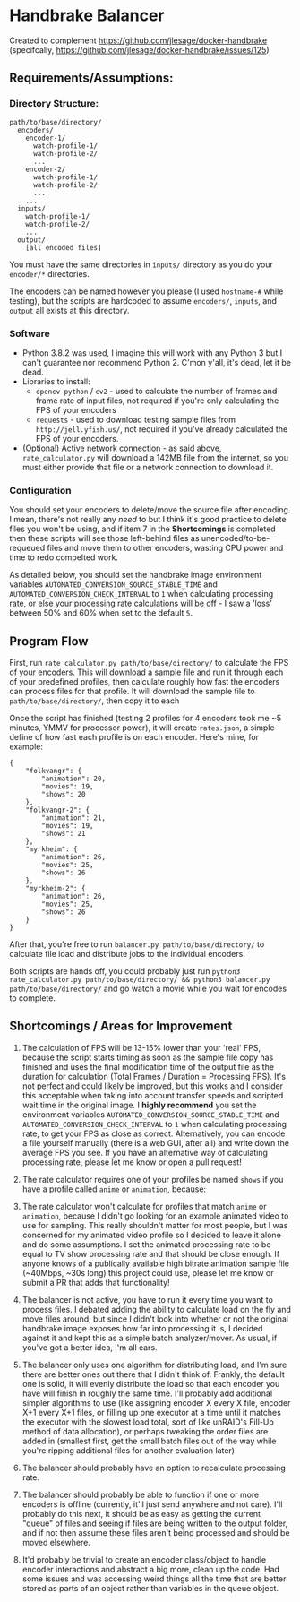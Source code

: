 # Handbrake Balancer

Created to complement https://github.com/jlesage/docker-handbrake (specifcally, https://github.com/jlesage/docker-handbrake/issues/125)

## Requirements/Assumptions:

### Directory Structure:

```
path/to/base/directory/
  encoders/
    encoder-1/
      watch-profile-1/
      watch-profile-2/
      ...
    encoder-2/
      watch-profile-1/
      watch-profile-2/
      ...
    ...
  inputs/
    watch-profile-1/
    watch-profile-2/
    ...
  output/
    [all encoded files]
```

You must have the same directories in `inputs/` directory as you do your `encoder/*` directories.

The encoders can be named however you please (I used `hostname-#` while testing), but the scripts are hardcoded to assume `encoders/`, `inputs`, and `output` all exists at this directory.

### Software

* Python 3.8.2 was used, I imagine this will work with any Python 3 but I can't guarantee nor recommend Python 2.  C'mon y'all, it's dead, let it be dead.
* Libraries to install:
  * `opencv-python` / `cv2` - used to calculate the number of frames and frame rate of input files, not required if you're only calculating the FPS of your encoders
  * `requests` - used to download testing sample files from `http://jell.yfish.us/`, not required if you've already calculated the FPS of your encoders.
* (Optional) Active network connection - as said above, `rate_calculator.py` will download a 142MB file from the internet, so you must either provide that file or a network connection to download it.

### Configuration

You should set your encoders to delete/move the source file after encoding.  I mean, there's not really any _need_ to but I think it's good practice to delete files you won't be using, and if item 7 in the **Shortcomings** is completed then these scripts will see those left-behind files as unencoded/to-be-requeued files and move them to other encoders, wasting CPU power and time to redo compelted work.

As detailed below, you should set the handbrake image environment variables `AUTOMATED_CONVERSION_SOURCE_STABLE_TIME` and `AUTOMATED_CONVERSION_CHECK_INTERVAL` to `1` when calculating processing rate, or else your processing rate calculations will be off - I saw a 'loss' between 50% and 60% when set to the default `5`.

## Program Flow

First, run `rate_calculator.py path/to/base/directory/` to calculate the FPS of your encoders.  This will download a sample file and run it through each of your predefined profiles, then calculate roughly how fast the encoders can process files for that profile.  It will download the sample file to `path/to/base/directory/`, then copy it to each 

Once the script has finished (testing 2 profiles for 4 encoders took me ~5 minutes, YMMV for processor power), it will create `rates.json`, a simple define of how fast each profile is on each encoder.  Here's mine, for example:

```
{
    "folkvangr": {
        "animation": 20,
        "movies": 19,
        "shows": 20
    },
    "folkvangr-2": {
        "animation": 21,
        "movies": 19,
        "shows": 21
    },
    "myrkheim": {
        "animation": 26,
        "movies": 25,
        "shows": 26
    },
    "myrkheim-2": {
        "animation": 26,
        "movies": 25,
        "shows": 26
    }
}
```

After that, you're free to run `balancer.py path/to/base/directory/` to calculate file load and distribute jobs to the individual encoders.

Both scripts are hands off, you could probably just run `python3 rate_calculator.py path/to/base/directory/ && python3 balancer.py path/to/base/directory/` and go watch a movie while you wait for encodes to complete.

## Shortcomings / Areas for Improvement

1. The calculation of FPS will be 13-15% lower than your 'real' FPS, because the script starts timing as soon as the sample file copy has finished and uses the final modification time of the output file as the duration for calculation (Total Frames / Duration = Processing FPS).  It's not perfect and could likely be improved, but this works and I consider this acceptable when taking into account transfer speeds and scripted wait time in the original image.  I **highly recommend** you set the environment variables `AUTOMATED_CONVERSION_SOURCE_STABLE_TIME` and `AUTOMATED_CONVERSION_CHECK_INTERVAL` to `1` when calculating processing rate, to get your FPS as close as correct.  Alternatively, you can encode a file yourself manually (there is a web GUI, after all) and write down the average FPS you see.  If you have an alternative way of calculating processing rate, please let me know or open a pull request!

2. The rate calculator requires one of your profiles be named `shows` if you have a profile called `anime` or `animation`, because:

3. The rate calculator won't calculate for profiles that match `anime` or `animation`, because I didn't go looking for an example animated video to use for sampling.  This really shouldn't matter for most people, but I was concerned for my animated video profile so I decided to leave it alone and do some assumptions.  I set the animated processing rate to be equal to TV show processing rate and that should be close enough.  If anyone knows of a publically available high bitrate animation sample file (~40Mbps, ~30s long) this project could use, please let me know or submit a PR that adds that functionality!

4. The balancer is not active, you have to run it every time you want to process files.  I debated adding the ability to calculate load on the fly and move files around, but since I didn't look into whether or not the original handbrake image exposes how far into processing it is, I decided against it and kept this as a simple batch analyzer/mover.  As usual, if you've got a better idea, I'm all ears.

5. The balancer only uses one algorithm for distributing load, and I'm sure there are better ones out there that I didn't think of.  Frankly, the default one is solid, it will evenly distribute the load so that each encoder you have will finish in roughly the same time.  I'll probably add additional simpler algorithms to use (like assigning encoder X every X file, encoder X+1 every X+1 files, or filling up one executor at a time until it matches the executor with the slowest load total, sort of like unRAID's Fill-Up method of data allocation), or perhaps tweaking the order files are added in (smallest first, get the small batch files out of the way while you're ripping additional files for another evaluation later)

6. The balancer should probably have an option to recalculate processing rate.

7. The balancer should probably be able to function if one or more encoders is offline (currently, it'll just send anywhere and not care).  I'll probably do this next, it should be as easy as getting the current "queue" of files and seeing if files are being written to the output folder, and if not then assume these files aren't being processed and should be moved elsewhere.

8. It'd probably be trivial to create an encoder class/object to handle encoder interactions and abstract a big more, clean up the code.  Had some issues and was accessing weird things all the time that are better stored as parts of an object rather than variables in the queue object.
